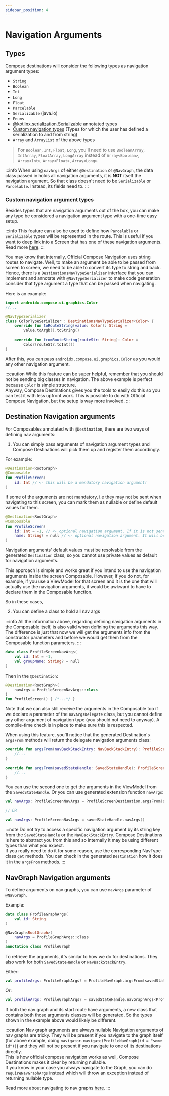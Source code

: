```yaml
---
sidebar_position: 4
---
```


# Navigation Arguments

## Types

Compose destinations will consider the following types as navigation argument types:

- `String`
- `Boolean`
- `Int`
- `Long`
- `Float`
- `Parcelable`
- `Serializable` (java.io)
- `Enums`
- [@kotlinx.serialization.Serializable](https://github.com/Kotlin/kotlinx.serialization) annotated types
- [Custom navigation types](#custom-navigation-argument-types) (Types for which the user has defined a serialization to and from string)
- `Array` and `ArrayList` of the above types
> For `Boolean`, `Int`, `Float`, `Long`, you'll need to use `BooleanArray`, `IntArray`, `FloatArray`, `LongArray` instead of `Array<Boolean>`, `Array<Int>`, `Array<Float>`, `Array<Long>`.

:::info
When using `navArgs` of either `@Destination` or `@NavGraph`, the data class passed in holds
all navigation arguments, it is **NOT** itself the navigation argument.
So that class doesn't need to be `Serializable` or `Parcelable`. Instead, its fields need to.
:::

### Custom navigation argument types

Besides types that are navigation arguments out of the box, you can make any type be considered a navigation argument type with a one-time easy setup.

:::info
This feature can also be used to define how `Parcelable` or `Serializable` types will be represented in the route. This is useful if you want to deep link into a Screen that has one of these navigation arguments. Read more [here](../deeplinks#screens-with-mandatory-complex-navigation-arguments-types).
:::

You may know that internally, Official Compose Navigation uses string routes to navigate. Well, to make an argument be able to be passed from screen to screen, we need to be able to convert its type to string and back. Hence, there is a `DestinationsNavTypeSerializer` interface that you can implement and annotate with `@NavTypeSerializer` to make code generation consider that type argument a type that can be passed when navigating.

Here is an example:

```kotlin
import androidx.compose.ui.graphics.Color
//...

@NavTypeSerializer
class ColorTypeSerializer : DestinationsNavTypeSerializer<Color> {
    override fun toRouteString(value: Color): String =
        value.toArgb().toString()

    override fun fromRouteString(routeStr: String): Color =
        Color(routeStr.toInt())
}
```

After this, you can pass `androidx.compose.ui.graphics.Color` as you would any other navigation argument.

:::caution
While this feature can be super helpful, remember that you should not be sending big classes in navigation.
The above example is perfect because `Color` is simple structure.  
Anyway, Compose Destinations gives you the tools to easily do this so you can test it with less upfront work. This is possible to do with Official Compose Navigation, but the setup is way more involved.
:::

## Destination Navigation arguments

For Composables annotated with `@Destination`, there are two ways of defining nav arguments:

1. You can simply pass arguments of navigation argument types
and Compose Destinations will pick them up and register them accordingly.

For example:

```kotlin
@Destination<RootGraph>
@Composable
fun ProfileScreen(
    id: Int // <- this will be a mandatory navigation argument!
)
```

If some of the arguments are not mandatory, i.e they may not be sent when navigating to this screen, you can mark them as nullable or define default values for them.

```kotlin
@Destination<RootGraph>
@Composable
fun ProfileScreen(
    id: Int = -1, // <- optional navigation argument. If it is not sent by previous screen, -1 will be received here
    name: String? = null // <- optional navigation argument. It will be null if not sent by previous screen
)
```

Navigation arguments' default values must be resolvable from the generated `Destination` class, so you cannot use private values as default for navigation arguments.

This approach is simple and works great if you intend to use the navigation arguments inside the screen Composable. However, if you do not, for example, if you use a ViewModel for that screen and it is the one that will actually use the navigation arguments, it would be awkward to have to declare them in the Composable function.

So in these cases, 

2. You can define a class to hold all nav args

:::info
All the information above, regarding defining navigation arguments in the Composable itself, is also valid when defining the arguments this way. The difference is just that now we will get the arguments info from the constructor parameters and before we would get them from the Composable function parameters.
:::

```kotlin
data class ProfileScreenNavArgs(
    val id: Int = -1,
    val groupName: String? = null
)
```

Then in the `@Destination`:

```kotlin
@Destination<RootGraph>(
    navArgs = ProfileScreenNavArgs::class
)
fun ProfileScreen() { /*...*/ }
```

Note that we can also still receive the arguments in the Composable too if we declare a parameter of the `navArgsDelegate` class, but you cannot define any other argument of navigation type (you should not need to anyway). A compile-time check is in place to make sure this is respected.

When using this feature, you'll notice that the generated Destination's `argsFrom` methods will return the delegate navigation arguments class:

```kotlin
override fun argsFrom(navBackStackEntry: NavBackStackEntry): ProfileScreenNavArgs {
    //...
}

override fun argsFrom(savedStateHandle: SavedStateHandle): ProfileScreenNavArgs {
    //...
}
```

You can use the second one to get the arguments in the ViewModel from the `SavedStateHandle`.
Or you can use generated extension function `navArgs`:
```kotlin
val navArgs: ProfileScreenNavArgs = ProfileScreenDestination.argsFrom(savedStateHandle)

// OR

val navArgs: ProfileScreenNavArgs = savedStateHandle.navArgs()
```

:::note
Do not try to access a specific navigation argument by its string key from the `SavedStateHandle` or the `NavBackStackEntry`. Compose Destinations is here to abstract you from this and so internally it may be using
different types than what you expect.  
If you really need to do it for some reason, use the corresponding NavType class `get` methods. You can check in the generated `Destination` how it does it in the `argsFrom` methods.
:::


## NavGraph Navigation arguments

To define arguments on nav graphs, you can use `navArgs` parameter of `@NavGraph`.

Example:

```kotlin
data class ProfileGraphArgs(
    val id: String
)

@NavGraph<RootGraph>(
    navArgs = ProfileGraphArgs::class
)
annotation class ProfileGraph
```

To retrieve the arguments, it's similar to how we do for destinations. They also work for both `SavedStateHandle` or `NavBackStackEntry`.

Either:
```kotlin
val profileArgs: ProfileGraphArgs? = ProfileNavGraph.argsFrom(savedStateHandle)
```

Or:
```kotlin
val profileArgs: ProfileGraphArgs? = savedStateHandle.navGraphArgs<ProfileGraphArgs>()
```

If both the nav graph and its start route have arguments, a new class that contains both those arguments classes will be generated. So the types shown in the example above would likely be different.

:::caution Nav graph arguments are always nullable
Navigation arguments of nav graphs are tricky. They will be present if you navigate to the graph itself
(for above example, doing `navigator.navigate(ProfileNavGraph(id = "some id"))`) and they will not be present
if you navigate to one of its destinations directly.  
This is how official compose navigation works as well, Compose Destinations makes it clear by returning nullable.  
If you know in your case you always navigate to the Graph, you can do `requireNavGraphArgs` instead which will throw
an exception instead of returning nullable type.

Read more about navigating to nav graphs [here](../navigation/basics#navigate-to-navgraphs).
:::